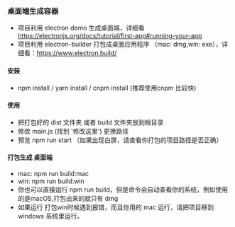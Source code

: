 ### 桌面端生成容器
- 项目利用 electron demo 生成桌面端，详细看 https://electronjs.org/docs/tutorial/first-app#running-your-app
- 项目利用 electron-builder 打包成桌面应用程序 （mac: dmg,win: exe），详细看：https://www.electron.build/

#### 安装
- npm install / yarn install / cnpm install (推荐使用cnpm  比较快)

#### 使用
- 把打包好的 dist 文件夹 或者 build 文件夹放到根目录
- 修改 main.js (找到 '修改这里') 更换路径
- 预览 npm run start （如果出现白屏，请查看你打包的项目路径是否正确）

#### 打包生成 桌面端
- mac: npm run build:mac
- win: npm run build:win
- 你也可以直接运行 npm run build，但是命令会自动查看你的系统，例如使用的是macOS,打包出来的就只有 dmg
- 如果运行 打包win时候遇到报错，而且你用的 mac 运行，请把项目移到 windows 系统里运行。